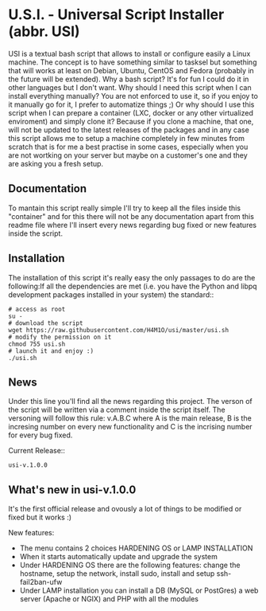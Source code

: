U.S.I. - Universal Script Installer (abbr. USI)
================================================

USI is a textual bash script that allows to install or configure easily a Linux machine.
The concept is to have something similar to tasksel but something that will works at least on Debian, Ubuntu, CentOS and Fedora (probably in the future will be extended).
Why a bash script? It's for fun I could do it in other languages but I don't want.
Why should I need this script when I can install everything manually? You are not enforced to use it, so if you enjoy to it manually go for it, I prefer to automatize things ;)
Or why should I use this script when I can prepare a container (LXC, docker or any other virtualized enviroment) and simply clone it? Because if you clone a machine, that one, will not be updated to the latest releases of the packages and in any case this script allows me to setup a machine completely in few minutes from scratch that is for me a best practise in some cases, especially when you are not wortking on your server but maybe on a customer's one and they are asking you a fresh setup.

Documentation
-------------

To mantain this script really simple I'll try to keep all the files inside this "container" and for this there will not be any documentation apart from this readme file where I'll insert every news regarding bug fixed or new features inside the script.

Installation
------------

The installation of this script it's really easy the only passages to do are the following:If all the dependencies are met (i.e. you have the Python and libpq
development packages installed in your system) the standard::

	# access as root
	su -
	# download the script 
	wget https://raw.githubusercontent.com/H4M1O/usi/master/usi.sh
	# modify the permission on it
	chmod 755 usi.sh
	# launch it and enjoy :)
	./usi.sh

News
------------

Under this line you'll find all the news regarding this project.
The verson of the script will be written via a comment inside the script itself.
The versoning will follow this rule: v.A.B.C where A is the main release, B is the incresing number on every new functionality and C is the incrising number for every bug fixed.

Current Release::

	usi-v.1.0.0

What's new in usi-v.1.0.0
-------------------------

It's the first official release and ovously a lot of things to be modified or fixed but it works :)

New features:

- The menu contains 2 choices HARDENING OS or LAMP INSTALLATION
- When it starts automatically update and upgrade the system
- Under HARDENING OS there are the following features: change the hostname, setup the network, install sudo, install and setup ssh-fail2ban-ufw
- Under LAMP installation you can install a DB (MySQL or PostGres) a web server (Apache or NGIX) and PHP with all the modules
